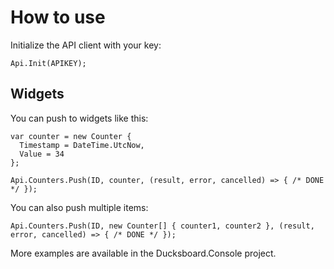 How to use
==========

Initialize the API client with your key:

    Api.Init(APIKEY);

Widgets
-------

You can push to widgets like this:

    var counter = new Counter {
      Timestamp = DateTime.UtcNow,
      Value = 34
    };
    
    Api.Counters.Push(ID, counter, (result, error, cancelled) => { /* DONE */ });

You can also push multiple items:

    Api.Counters.Push(ID, new Counter[] { counter1, counter2 }, (result, error, cancelled) => { /* DONE */ });

More examples are available in the Ducksboard.Console project.